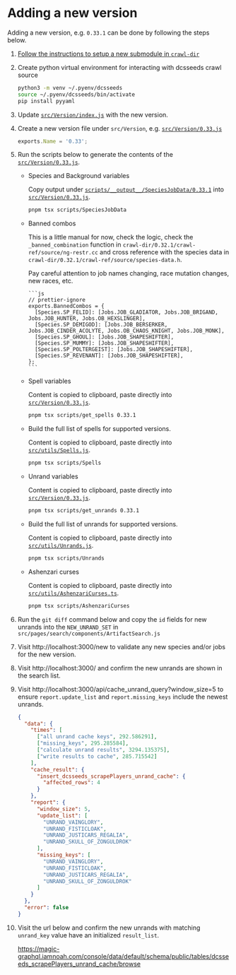 # Adding a new version

Adding a new version, e.g. `0.33.1` can be done by following the steps below.

1.  [Follow the instructions to setup a new submodule in `crawl-dir`](../crawl-dir/README.md)

1.  Create python virtual environment for interacting with dcsseeds crawl source

    ```bash
    python3 -m venv ~/.pyenv/dcsseeds
    source ~/.pyenv/dcsseeds/bin/activate
    pip install pyyaml
    ```

1.  Update [`src/Version/index.js`](../src/Version/index.js) with the new version.

1.  Create a new version file under `src/Version`, e.g. [`src/Version/0.33.js`](../src/Version/0.33.js)

    ```js
    exports.Name = '0.33';
    ```

1.  Run the scripts below to generate the contents of the [`src/Version/0.33.js`](../src/Version/0.33.js).

    - Species and Background variables

      Copy output under [`scripts/__output__/SpeciesJobData/0.33.1`](../scripts/__output__/SpeciesJobData/0.33.1) into [`src/Version/0.33.js`](../src/Version/0.33.js).

      ```bash
      pnpm tsx scripts/SpeciesJobData
      ```

    - Banned combos

      This is a little manual for now, check the logic, check the `_banned_combination` function in `crawl-dir/0.32.1/crawl-ref/source/ng-restr.cc` and cross reference with the species data in `crawl-dir/0.32.1/crawl-ref/source/species-data.h`.

      Pay careful attention to job names changing, race mutation changes, new races, etc.

          ```js
          // prettier-ignore
          exports.BannedCombos = {
            [Species.SP_FELID]: [Jobs.JOB_GLADIATOR, Jobs.JOB_BRIGAND, Jobs.JOB_HUNTER, Jobs.OB_HEXSLINGER],
            [Species.SP_DEMIGOD]: [Jobs.JOB_BERSERKER, Jobs.JOB_CINDER_ACOLYTE, Jobs.OB_CHAOS_KNIGHT, Jobs.JOB_MONK],
            [Species.SP_GHOUL]: [Jobs.JOB_SHAPESHIFTER],
            [Species.SP_MUMMY]: [Jobs.JOB_SHAPESHIFTER],
            [Species.SP_POLTERGEIST]: [Jobs.JOB_SHAPESHIFTER],
            [Species.SP_REVENANT]: [Jobs.JOB_SHAPESHIFTER],
          };
          ```

    - Spell variables

      Content is copied to clipboard, paste directly into [`src/Version/0.33.js`](../src/Version/0.33.js).

      ```bash
      pnpm tsx scripts/get_spells 0.33.1
      ```

    - Build the full list of spells for supported versions.

      Content is copied to clipboard, paste directly into [`src/utils/Spells.js`](../src/utils/Spells.js).

      ```bash
      pnpm tsx scripts/Spells
      ```

    - Unrand variables

      Content is copied to clipboard, paste directly into [`src/Version/0.33.js`](../src/Version/0.33.js).

      ```bash
      pnpm tsx scripts/get_unrands 0.33.1
      ```

    - Build the full list of unrands for supported versions.

      Content is copied to clipboard, paste directly into [`src/utils/Unrands.js`](../src/utils/Unrands.js).

      ```bash
      pnpm tsx scripts/Unrands
      ```

    - Ashenzari curses

      Content is copied to clipboard, paste directly into [`src/utils/AshenzariCurses.ts`](../src/utils/AshenzariCurses.ts).

      ```bash
      pnpm tsx scripts/AshenzariCurses
      ```

1.  Run the `git diff` command below and copy the `id` fields for new unrands into the `NEW_UNRAND_SET` in `src/pages/search/components/ArtifactSearch.js`

1.  Visit http://localhost:3000/new to validate any new species and/or jobs for the new version.

1.  Visit http://localhost:3000/ and confirm the new unrands are shown in the search list.

1.  Visit http://localhost:3000/api/cache_unrand_query?window_size=5 to ensure `report.update_list` and `report.missing_keys` include the newest unrands.

    ```json
    {
      "data": {
        "times": [
          ["all unrand cache keys", 292.586291],
          ["missing_keys", 295.285584],
          ["calculate unrand results", 3294.135375],
          ["write results to cache", 285.715542]
        ],
        "cache_result": {
          "insert_dcsseeds_scrapePlayers_unrand_cache": {
            "affected_rows": 4
          }
        },
        "report": {
          "window_size": 5,
          "update_list": [
            "UNRAND_VAINGLORY",
            "UNRAND_FISTICLOAK",
            "UNRAND_JUSTICARS_REGALIA",
            "UNRAND_SKULL_OF_ZONGULDROK"
          ],
          "missing_keys": [
            "UNRAND_VAINGLORY",
            "UNRAND_FISTICLOAK",
            "UNRAND_JUSTICARS_REGALIA",
            "UNRAND_SKULL_OF_ZONGULDROK"
          ]
        }
      },
      "error": false
    }
    ```

1.  Visit the url below and confirm the new unrands with matching `unrand_key` value have an initialized `result_list`.

    https://magic-graphql.iamnoah.com/console/data/default/schema/public/tables/dcsseeds_scrapePlayers_unrand_cache/browse

